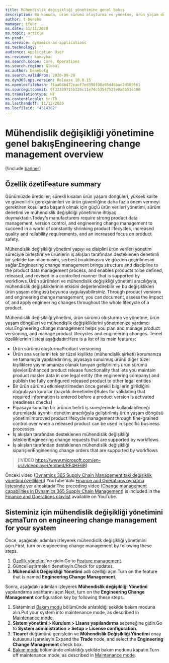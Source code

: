 ```yaml
---
title: Mühendislik değişikliği yönetimine genel bakış
description: Bu konuda, ürün sürümü oluşturma ve yönetme, ürün yaşam döngüleri ve mühendislik değişikliklerini yönetmenize yardımcı olan mühendislik değişikliği yönetimine genel bir bakış sağlanmaktadır.
author: t-benebo
manager: tfehr
ms.date: 11/11/2020
ms.topic: article
ms.prod: ''
ms.service: dynamics-ax-applications
ms.technology: ''
audience: Application User
ms.reviewer: kamaybac
ms.search.scope: Core, Operations
ms.search.region: Global
ms.author: benebotg
ms.search.validFrom: 2020-09-28
ms.dyn365.ops.version: Release 10.0.15
ms.openlocfilehash: f1aa04b472eaef7ed398f08a05d46bac2d589561
ms.sourcegitcommit: 9f32389715b226c11e74c53547527e0a8b51e300
ms.translationtype: HT
ms.contentlocale: tr-TR
ms.lasthandoff: 11/12/2020
ms.locfileid: "4514362"
---
```

# <a name="engineering-change-management-overview"></a><span data-ttu-id="9fb95-103">Mühendislik değişikliği yönetimine genel bakış</span><span class="sxs-lookup"><span data-stu-id="9fb95-103">Engineering change management overview</span></span>

[!include [banner](../includes/banner.md)]

## <a name="feature-summary"></a><span data-ttu-id="9fb95-104">Özellik özeti</span><span class="sxs-lookup"><span data-stu-id="9fb95-104">Feature summary</span></span>

<span data-ttu-id="9fb95-105">Günümüzde üreticiler; sürekli kısalan ürün yaşam döngüleri, yüksek kalite ve güvenilirlik gereksinimleri ve ürün güvenliğine daha fazla önem vermeyi gerektiren koşullarda başarılı olmak için güçlü ürün verileri yönetimi, sürüm denetimi ve mühendislik değişikliği yönetimine ihtiyaç duymaktadır.</span><span class="sxs-lookup"><span data-stu-id="9fb95-105">Today's manufacturers require strong product data management, version control, and engineering change management to succeed in a world of constantly shrinking product lifecycles, increased quality and reliability requirements, and an increased focus on product safety.</span></span>

<span data-ttu-id="9fb95-106">Mühendislik değişikliği yönetimi yapıyı ve disiplini ürün verileri yönetim süreciyle birleştirir ve ürünlerin iş akışları tarafından desteklenen denetimli bir şekilde tanımlanmasını, serbest bırakılmasını ve gözden geçirilmesini sağlar.</span><span class="sxs-lookup"><span data-stu-id="9fb95-106">Engineering change management brings structure and discipline to the product data management process, and enables products to be defined, released, and revised in a controlled manner that is supported by workflows.</span></span><span data-ttu-id="9fb95-107"> Ürün sürümleri ve mühendislik değişikliği yönetimi aracılığıyla, mühendislik değişikliklerinin etkisini değerlendirebilir ve bu değişiklikleri ürün yaşam döngüsü boyunca uygulayabilirsiniz.</span><span class="sxs-lookup"><span data-stu-id="9fb95-107"> Through product versions and engineering change management, you can document, assess the impact of, and apply engineering changes throughout the whole lifecycle of a product.</span></span>

<span data-ttu-id="9fb95-108">Mühendislik değişikliği yönetimi, ürün sürümü oluşturma ve yönetme, ürün yaşam döngüleri ve mühendislik değişikliklerini yönetmenize yardımcı olur.</span><span class="sxs-lookup"><span data-stu-id="9fb95-108">Engineering change management helps you plan and manage product versioning, and manage product lifecycles and engineering changes.</span></span> <span data-ttu-id="9fb95-109">Temel özelliklerinin listesi aşağıdadır:</span><span class="sxs-lookup"><span data-stu-id="9fb95-109">Here is a list of its main features:</span></span>

- <span data-ttu-id="9fb95-110">Ürün sürümü oluşturma</span><span class="sxs-lookup"><span data-stu-id="9fb95-110">Product versioning</span></span>
- <span data-ttu-id="9fb95-111">Ürün ana verilerini tek bir tüzel kişilikte (mühendislik şirketi) korumanıza ve tamamıyla yapılandırılmış, piyasaya sunulmuş ürünü diğer tüzel kişiliklere yayımlamanıza olanak tanıyan geliştirilmiş ürün sürümü işlevleri</span><span class="sxs-lookup"><span data-stu-id="9fb95-111">Enhanced product release functionality that lets you maintain product master data in one legal entity (the engineering company) and publish the fully configured released product to other legal entities</span></span>
- <span data-ttu-id="9fb95-112">Bir ürün sürümü etkinleştirilmeden önce gerekli bilgilerin girildiğini doğrulayan kurallar (hazırlık denetimleri)</span><span class="sxs-lookup"><span data-stu-id="9fb95-112">Rules for validating that required information is entered before a product version is activated (readiness checks)</span></span>
- <span data-ttu-id="9fb95-113">Piyasaya sunulan bir ürünün belirli iş süreçlerinde kullanılabileceği durumlarda ayrıntılı denetim aracılığıyla geliştirilmiş ürün yaşam döngüsü yönetimi</span><span class="sxs-lookup"><span data-stu-id="9fb95-113">Improved product lifecycle management through fine-grained control over when a released product can be used in specific business processes</span></span>
- <span data-ttu-id="9fb95-114">İş akışları tarafından desteklenen mühendislik değişikliği istekleri</span><span class="sxs-lookup"><span data-stu-id="9fb95-114">Engineering change requests that are supported by workflows</span></span>
- <span data-ttu-id="9fb95-115">İş akışları tarafından desteklenen mühendislik değişikliği siparişleri</span><span class="sxs-lookup"><span data-stu-id="9fb95-115">Engineering change orders that are supported by workflows</span></span>

> [!VIDEO https://www.microsoft.com/en-us/videoplayer/embed/RE4HE6B]

<span data-ttu-id="9fb95-116">Önceki video ([Dynamics 365 Supply Chain Management'taki değişiklik yönetimi özellikleri](https://youtu.be/N313FqvRuBc)) YouTube'daki [Finance and Operations oynatma listesinde](https://www.youtube.com/playlist?list=PLcakwueIHoT_SYfIaPGoOhloFoCXiUSyW) yer almaktadır.</span><span class="sxs-lookup"><span data-stu-id="9fb95-116">The preceding video ([Change management capabilities in Dynamics 365 Supply Chain Management](https://youtu.be/N313FqvRuBc)) is included in the [Finance and Operations playlist](https://www.youtube.com/playlist?list=PLcakwueIHoT_SYfIaPGoOhloFoCXiUSyW) available on YouTube.</span></span>

## <a name="turn-on-engineering-change-management-for-your-system"></a><span data-ttu-id="9fb95-117">Sisteminiz için mühendislik değişikliği yönetimini açma</span><span class="sxs-lookup"><span data-stu-id="9fb95-117">Turn on engineering change management for your system</span></span>

<span data-ttu-id="9fb95-118">Önce, aşağıdaki adımları izleyerek mühendislik değişikliği yönetimini açın.</span><span class="sxs-lookup"><span data-stu-id="9fb95-118">First, turn on engineering change management by following these steps.</span></span>

1. <span data-ttu-id="9fb95-119">[Özellik yönetimi](../../fin-ops-core/fin-ops/get-started/feature-management/feature-management-overview.md)'ne gidin.</span><span class="sxs-lookup"><span data-stu-id="9fb95-119">Go to [Feature management](../../fin-ops-core/fin-ops/get-started/feature-management/feature-management-overview.md).</span></span>
1. <span data-ttu-id="9fb95-120">Güncelleştirmeleri denetleyin.</span><span class="sxs-lookup"><span data-stu-id="9fb95-120">Check for updates.</span></span>
1. <span data-ttu-id="9fb95-121">**Mühendislik Değişikliği Yönetimi** adlı özelliği açın.</span><span class="sxs-lookup"><span data-stu-id="9fb95-121">Turn on the feature that is named **Engineering Change Management**.</span></span>

<span data-ttu-id="9fb95-122">Sonra, aşağıdaki adımları izleyerek **Mühendislik değişikliği Yönetimi** yapılandırma anahtarını açın.</span><span class="sxs-lookup"><span data-stu-id="9fb95-122">Next, turn on the **Engineering Change Management** configuration key by following these steps.</span></span>

1. <span data-ttu-id="9fb95-123">Sisteminizi [Bakım modu](../../fin-ops-core/dev-itpro/sysadmin/maintenance-mode.md) bölümünde anlatıldığı şekilde bakım moduna alın.</span><span class="sxs-lookup"><span data-stu-id="9fb95-123">Put your system into maintenance mode, as described in [Maintenance mode](../../fin-ops-core/dev-itpro/sysadmin/maintenance-mode.md).</span></span>
1. <span data-ttu-id="9fb95-124">**Sistem yönetimi \> Kurulum \> Lisans yapılandırma** seçeneğine gidin.</span><span class="sxs-lookup"><span data-stu-id="9fb95-124">Go to **System administration \> Setup \> License configuration**.</span></span>
1. <span data-ttu-id="9fb95-125">**Ticaret** düğümünü genişletin ve **Mühendislik Değişikliği Yönetimi** onay kutusunu işaretleyin.</span><span class="sxs-lookup"><span data-stu-id="9fb95-125">Expand the **Trade** node, and select the **Engineering Change Management** check box.</span></span>
1. <span data-ttu-id="9fb95-126">[Bakım modu](../../fin-ops-core/dev-itpro/sysadmin/maintenance-mode.md) bölümünde anlatıldığı şekilde bakım modunu kapatın.</span><span class="sxs-lookup"><span data-stu-id="9fb95-126">Turn off maintenance mode, as described in [Maintenance mode](../../fin-ops-core/dev-itpro/sysadmin/maintenance-mode.md).</span></span>
